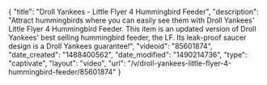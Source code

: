 {
    "title": "Droll Yankees - Little Flyer 4 Hummingbird Feeder",
    "description": "Attract hummingbirds where you can easily see them with Droll Yankees' Little Flyer 4 Hummingbird Feeder. This item is an updated version of Droll Yankees' best selling hummingbird feeder, the LF. Its leak-proof saucer design is a Droll Yankees guarantee!",
    "videoid": "85601874",
    "date_created": "1488400562",
    "date_modified": "1490214736",
    "type": "captivate",
    "layout": "video",
    "url": "\/v\/droll-yankees-little-flyer-4-hummingbird-feeder\/85601874"
}